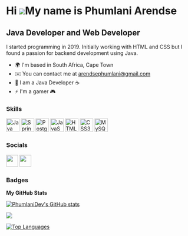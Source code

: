 Hi ![](https://user-images.githubusercontent.com/18350557/176309783-0785949b-9127-417c-8b55-ab5a4333674e.gif)My name is Phumlani Arendse
========================================================================================================================================

Java Developer and Web Developer
--------------------------------------------

I started programming in 2019. Initially working with HTML and CSS but I found a passion for backend development using Java.

* 🌍 I'm based in South Africa, Cape Town
* ✉️  You can contact me at [arendsephumlani@gmail.com](mailto:arendsephumlani@gmail.com)
* 🧠 I am a Java Developer ☕
* ⚡  I'm a gamer 🎮

### Skills

<p align="left">
<a href="https://www.oracle.com/java/" target="_blank" rel="noreferrer"><img src="https://raw.githubusercontent.com/danielcranney/readme-generator/main/public/icons/skills/java-colored.svg" width="36" height="36" alt="Java" /></a>
<a href="https://spring.io/projects/spring-boot" target="_blank" rel="noreferrer"><img src="https://upload.wikimedia.org/wikipedia/commons/thumb/7/79/Spring_Boot.svg/1024px-Spring_Boot.svg.png" width="36" height="36" alt="Spring Boot" /></a>
<a href="https://www.postgresql.org/" target="_blank" rel="noreferrer"><img src="https://upload.wikimedia.org/wikipedia/commons/thumb/2/29/Postgresql_elephant.svg/1024px-Postgresql_elephant.svg.png" width="36" height="36" alt="PostgreSQL" /></a>
<a href="https://developer.mozilla.org/en-US/docs/Web/JavaScript" target="_blank" rel="noreferrer"><img src="https://raw.githubusercontent.com/danielcranney/readme-generator/main/public/icons/skills/javascript-colored.svg" width="36" height="36" alt="JavaScript" /></a>
<a href="https://developer.mozilla.org/en-US/docs/Glossary/HTML5" target="_blank" rel="noreferrer"><img src="https://raw.githubusercontent.com/danielcranney/readme-generator/main/public/icons/skills/html5-colored.svg" width="36" height="36" alt="HTML5" /></a>
<a href="https://www.w3.org/TR/CSS/#css" target="_blank" rel="noreferrer"><img src="https://raw.githubusercontent.com/danielcranney/readme-generator/main/public/icons/skills/css3-colored.svg" width="36" height="36" alt="CSS3" /></a>
<a href="https://www.mysql.com/" target="_blank" rel="noreferrer"><img src="https://raw.githubusercontent.com/danielcranney/readme-generator/main/public/icons/skills/mysql-colored.svg" width="36" height="36" alt="MySQL" /></a>
</p>

### Socials

<p align="left"> <a href="https://www.github.com/PhumlaniDev" target="_blank" rel="noreferrer"><img src="https://raw.githubusercontent.com/danielcranney/readme-generator/main/public/icons/socials/github-dark.svg" width="32" height="32" /></a> <a href="https://www.linkedin.com/in/phumlani-arendse/" target="_blank" rel="noreferrer"><img src="https://raw.githubusercontent.com/danielcranney/readme-generator/main/public/icons/socials/linkedin.svg" width="32" height="32" /></a></p>

### Badges

<b>My GitHub Stats</b>

<a href="http://www.github.com/PhumlaniDev"><img src="https://github-readme-stats.vercel.app/api?username=PhumlaniDev&show_icons=true&hide=stars,&count_private=true&title_color=0891b2&text_color=ffffff&icon_color=0891b2&bg_color=1c1917&hide_border=true&show_icons=true" alt="PhumlaniDev's GitHub stats" /></a>

<a href="http://www.github.com/PhumlaniDev"><img src="https://github-readme-streak-stats.herokuapp.com/?user=PhumlaniDev&stroke=ffffff&background=1c1917&ring=0891b2&fire=0891b2&currStreakNum=ffffff&currStreakLabel=0891b2&sideNums=ffffff&sideLabels=ffffff&dates=ffffff&hide_border=true" /></a>

<a href="https://github.com/PhumlaniDev" align="left"><img src="https://github-readme-stats.vercel.app/api/top-langs/?username=PhumlaniDev&langs_count=10&title_color=0891b2&text_color=ffffff&icon_color=0891b2&bg_color=1c1917&hide_border=true&locale=en&custom_title=Top%20%Languages" alt="Top Languages" /></a>
